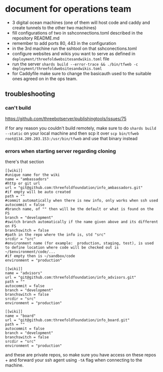 # document for operations team

- 3 digital ocean machines (one of them will host code and caddy and create tunnels to the other two machines)
- fill configurations of two in sshconnections.toml described in the repository README.md
- remember to add ports 80, 443 in the configuration
- in the 3rd machine run the sshtool on that sshconections.toml
- configure websites and wikis you want to serve as defined in `deployment/threefoldwebsitesandwikis.toml` file
- run the server `shards build --error-trace && ./bin/tfweb -c deployment/threefoldwebsitesandwikis.toml`
- for Caddyfile make sure to change the basicauth used to the suitable ones agreed on in the ops team.

## troubleshooting

### can't build 

https://github.com/threebotserver/publishingtools/issues/75

if for any reason you couldn't build remotely, make sure to do `shards build --static` on your local machine and then scp it over `scp bin/tfweb root@134.209.203.153:/usr/bin/tfweb` and use that binary instead

### errors when starting server regarding cloning

there's that section
```
[[wiki]]
#unique name for the wiki
name = "ambassadors"
#http or git url
url = "git@github.com:threefoldfoundation/info_ambassadors.git"
#if empty will be auto created
path = ""
#commit automatically when there is new info, only works when ssh used
autocommit = false
#branch name, of "" then will be the default or what is found on the FS
branch = "development"
#switch branch automatically if the name given above and its different on FS
branchswitch = false
#path in the repo where the info is, std "src"
srcdir = "src"
#environment name (for example:  production, staging, test), is used to define location where code will be checked out is ~/$environment/code/... 
#if empty then is ~/sandbox/code
environment = "production"

[[wiki]]
name = "advisors"
url = "git@github.com:threefoldfoundation/info_advisors.git"
path = ""
autocommit = false
branch = "development"
branchswitch = false
srcdir = "src"
environment = "production"

[[wiki]]
name = "board"
url = "git@github.com:threefoldfoundation/info_board.git"
path = ""
autocommit = false
branch = "development"
branchswitch = false
srcdir = "src"
environment = "production"
```
and these are private repos, so make sure you have access on these repos + and forward your ssh agent using `-tA` flag when connecting to the machine.
